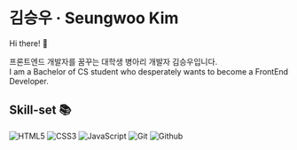 <h1>김승우 · Seungwoo Kim</h1>

Hi there! 👋

프론트엔드 개발자를 꿈꾸는 대학생 병아리 개발자 김승우입니다.<br>
I am a Bachelor of CS student who desperately wants to become a FrontEnd Developer.

<h2>Skill-set 📚</h2>

![HTML5](https://img.shields.io/badge/-HTML5-F05032?style=for-the-badge&logo=html5&logoColor=ffffff)
![CSS3](https://img.shields.io/badge/-CSS3-007ACC?style=for-the-badge&logo=css3)
![JavaScript](https://img.shields.io/badge/-JavaScript-%23F7DF1C?style=for-the-badge&logo=javascript&logoColor=000000&labelColor=%23F7DF1C&color=%23FFCE5A)
![Git](https://img.shields.io/badge/-git-F05032?style=for-the-badge&logo=git&logoColor=ffffff)
![Github](https://img.shields.io/badge/-github-181717?style=for-the-badge&logo=github&logoColor=ffffff)
